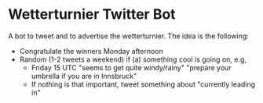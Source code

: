 
# Wetterturnier Twitter Bot

A bot to tweet and to advertise the wetterturnier. The idea is the following:

* Congratulate the winners Monday afternoon
* Random (1-2 tweets a weekend) if (a) something cool is going on, e.g,
	* Friday 15 UTC "seems to get quite windy/rainy" "prepare your umbrella if you are in Innsbruck"
	* If nothing is that important, tweet something about "currently leading in"
